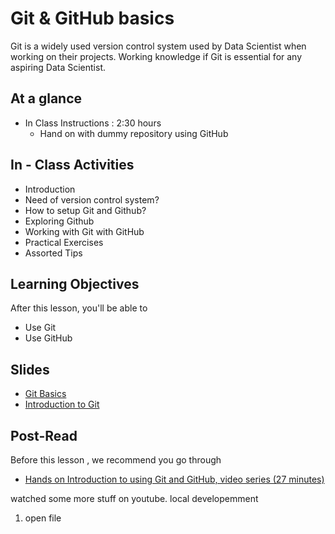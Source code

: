# Git & GitHub basics

Git is a widely used version control system used by Data Scientist when working on their projects. Working knowledge if Git is essential for any aspiring Data Scientist.

## At a glance
 - In Class Instructions : 2:30 hours
    - Hand on with dummy repository using GitHub

## In - Class Activities
 - Introduction
 - Need of version control system?
 - How to setup Git and Github?
 - Exploring Github
 - Working with Git with GitHub
 - Practical Exercises
 - Assorted Tips

## Learning Objectives
After this lesson, you'll be able to

  - Use Git
  - Use GitHub


## Slides
  - [Git Basics](https://github.com/commit-live-students/git_basics_ppt/blob/master/Git%20Basics.pdf)
  - [Introduction to Git](https://github.com/commit-live-students/git_basics_ppt/blob/master/GitHub%20Slide%20Deck.pdf)

## Post-Read
Before this lesson , we recommend you go through
 - [Hands on Introduction to using Git and GitHub, video series (27 minutes)](https://www.youtube.com/playlist?list=PL5-da3qGB5IBLMp7LtN8Nc3Efd4hJq0kD)

watched some more stuff on youtube.
local developemment
1) open file